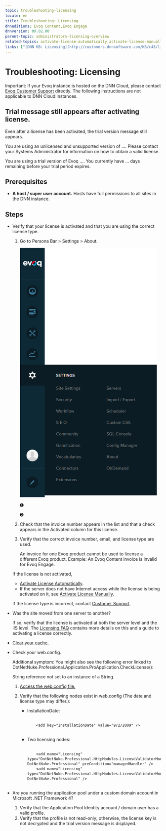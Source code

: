 ```yaml
---
topic: troubleshooting-licensing
locale: en
title: Troubleshooting: Licensing
dnneditions: Evoq Content,Evoq Engage
dnnversion: 09.02.00
parent-topic: administrators-licensing-overview
related-topics: activate-license-automatically,activate-license-manually,faq-licensing
links: ["[DNN KB: Licensing](http://customers.dnnsoftware.com/KB/c48/licensing.aspx)"]
---
```


# Troubleshooting: Licensing

Important: If your Evoq instance is hosted on the DNN Cloud, please contact [Evoq Customer Support](http://www.dnnsoftware.com/services/customer-support) directly. The following instructions are not applicable to DNN Cloud instances.

## Trial message still appears after activating license.

Even after a license has been activated, the trial version message still appears.

You are using an unlicensed and unsupported version of .... Please contact your Systems Administrator for information on how to obtain a valid license.

You are using a trial version of Evoq .... You currently have ... days remaining before your trial period expires.

## Prerequisites

*   **A host / super user account.** Hosts have full permissions to all sites in the DNN instance.

## Steps

*   Verify that your license is activated and that you are using the correct license type.
    
    1.  Go to Persona Bar \> Settings \> About.
        
        ![Persona Bar > Settings > About](/images/scr-pbar-host-Settings-E91.png)
        
        ➊
        
        ➋
        
    2.  Check that the invoice number appears in the list and that a check appears in the Activated column for this license.
    3.  Verify that the correct invoice number, email, and license type are used.
        
        An invoice for one Evoq product cannot be used to license a different Evoq product. Example: An Evoq Content invoice is invalid for Evoq Engage.
        
    
    If the license is not activated,
    
    *   [Activate License Automatically](activate-license-automatically).
    *   If the server does not have Internet access while the license is being activated on it, see [Activate License Manually](activate-license-manually).
    
    If the license type is incorrect, contact [Customer Support](http://www.dnnsoftware.com/services/customer-support).
    
*   Was the site moved from one server to another?
    
    If so, verify that the license is activated at both the server level and the IIS level. The [Licensing FAQ](faq-licensing) contains more details on this and a guide to activating a license correctly.
    
*   [Clear your cache.](clear-cache)
*   Check your web.config.
    
    Additional symptom: You might also see the following error linked to DotNetNuke.Professional.Application.ProApplication.CheckLicense():
    
    String reference not set to an instance of a String.
    
    1.  [Access the web.config file.](access-web-config)
    2.  Verify that the following nodes exist in web.config (The date and license type may differ.):
        
        *   InstallationDate:
            
            ```
            
                <add key="InstallationDate" value="9/2/2009" />
                                                
            ```
            
        *   Two licensing nodes:
            
            ```
            
                <add name="Licensing" type="DotNetNuke.Professional.HttpModules.LicenseValidatorModule, DotNetNuke.Professional" preCondition="managedHandler" />
                <add name="Licensing" type="DotNetNuke.Professional.HttpModules.LicenseValidatorModule, DotNetNuke.Professional" />
                                                
            ```
            
        
*   Are you running the application pool under a custom domain account in Microsoft .NET Framework 4?
    1.  Verify that the Application Pool Identity account / domain user has a valid profile.
    2.  Verify that the profile is not read-only; otherwise, the license key is not decrypted and the trial version message is displayed.